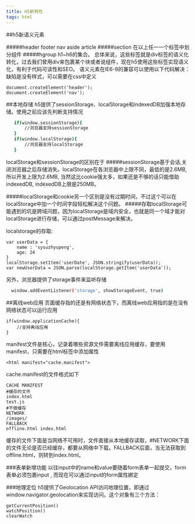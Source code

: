 ```yaml
---
title: H5新特性
tags: html
---
```


##h5新语义元素

#####header footer nav aside article
#####section 在以上任一一个标签中划分组件
#####hgroup h1~h6的集合。
总体来说，这些标签就是div标签的语义化转化，过去我们曾用div来包裹某个块或者说组件，现在h5使用这些标签实现语义化，有利于代码可读性和SEO。
语义元素在IE6-8的兼容可以使用以下代码解决： 缺陷是没有样式，可以需要在css中定义

    document.createElement('header');
    document.createElement('nav');

##本地存储
h5提供了sessionStorage、localStorage和indexedDB加强本地存储。使用之前应该先判断支持情况
```bash
   if(window.sessionStorage){
       //浏览器支持sessionStorage
   }
   if(window.localStorage){
       //浏览器支持localStorage
   }
```
localStorage和sessionStorage的区别在于
#####sessionStorage基于会话,关闭浏览器之后存储消失。localStorage在各浏览器中上限不同，最低的是2.6MB, 所以开发上限为2.6MB, 当然这比cookie强太多，如果还是不够的话只能借助indexedDB, indexedDB上限是250MB。

#####localStorage和cookie另一个区别是没有过期时间，不过这个可以在localStorage中加一个时间字段轻松解决这个问题。
#####存取localStorage可能遇到的坑是跨域问题，因为localStorage是域内安全，也就是同一个域才能对localStorage进行存储，可以通过postMessage来解决。

localstorage的存取:

    var userData = {
        name : 'sysuzhyupeng',
        age: 24
    }
    localStorage.setItem('userDate', JSON.stringify(userData));
    var newUserData = JSON.parse(localStorage.getItem('userData')); 
另外，浏览器提供了storage事件来监听存储
```bash
  window.addEventListener('storage', showStorageEvent, true)
```

##离线web应用
页面缓存指的还是有网络状态下，而离线web应用指的是在没有网络状态可以运行应用

    if(window.applicationCache){
        //支持离线应用
    }
manifest文件是核心，记录着哪些资源文件需要离线应用缓存，要使用manifest，只需要在html标签中添加属性

    <html manifest="cache.manifest">
cache.manifest的文件格式如下

    CACHE MANIFEST
    #缓存的文件
    index.html
    test.js
    #不做缓存
    NETWORK
    /images/
    FALLBACK
    offline.html index.html
缓存的文件下面是当网络不可用时，文件直接从本地缓存读取，#NETWORK下面的文件无论是否已经缓存，都要从网络中下载。FALLBACK后面，当无法获取到offline.html，则转到index.html。

###表单新增功能
以往input中的name和value要随着form表单一起提交，form表单必须包裹input , 而现在可以通过input的form属性綁定


###地理定位
h5提供了Geolocation API访问地理位置，即通过window.navigator.geolocation来实现访问。这个对象有三个方法：

    getCurrentPosition()
    watchPosition()
    clearWatch

